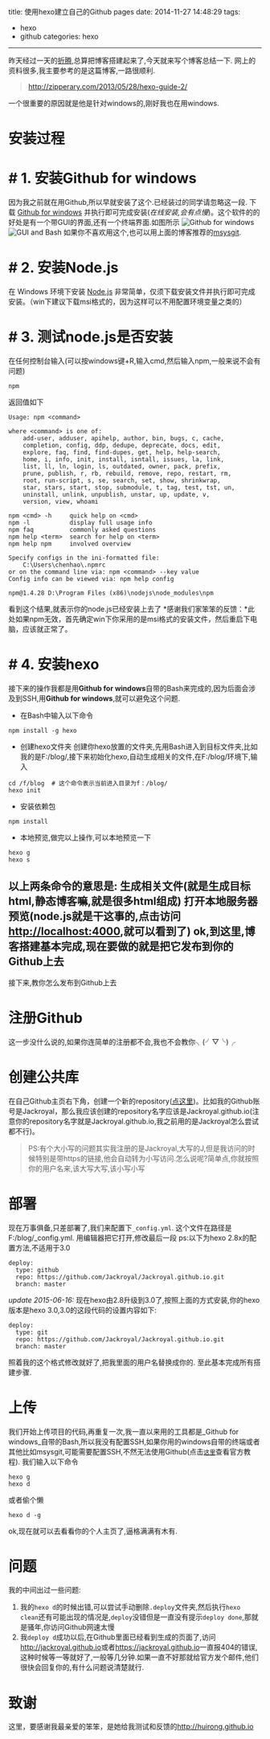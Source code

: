 title: 使用hexo建立自己的Github pages
date: 2014-11-27 14:48:29
tags:
- hexo
- github
categories: hexo
---
昨天经过一天的[折腾](http://jackroyal.github.io/2014/11/26/new-start/ '生命在于折腾'),总算把博客搭建起来了,今天就来写个博客总结一下.
网上的资料很多,我主要参考的是这篇博客,一路很顺利.
>http://zipperary.com/2013/05/28/hexo-guide-2/

一个很重要的原因就是他是针对windows的,刚好我也在用windows.
# 安装过程
# # 1. 安装Github for windows
因为我之前就在用Github,所以早就安装了这个.已经装过的同学请忽略这一段.
下载 [Github for windows](https://windows.github.com/ "Github for windows") 并执行即可完成安装(*在线安装,会有点慢*)。这个软件的的好处是有一个带GUI的界面,还有一个终端界面.如图所示<!-- more -->
![Github for windows](http://ww2.sinaimg.cn/large/692869a3jw1emplp1lz31j204w033mx0.jpg)
![GUI and Bash](http://ww2.sinaimg.cn/large/692869a3gw1empluh6hvej210b0j741r.jpg)
如果你不喜欢用这个,也可以用上面的博客推荐的[msysgit](http://code.google.com/p/msysgit/).

# # 2. 安装Node.js
在 Windows 环境下安装 [Node.js](http://nodejs.org/ "Node.js 官网") 非常简单，仅须下载安装文件并执行即可完成安装。（win下建议下载msi格式的，因为这样可以不用配置环境变量之类的）

# # 3. 测试node.js是否安装
在任何控制台输入(可以按windows键+R,输入cmd,然后输入npm,一般来说不会有问题)
```
npm
```
返回值如下
```
Usage: npm <command>

where <command> is one of:
    add-user, adduser, apihelp, author, bin, bugs, c, cache,
    completion, config, ddp, dedupe, deprecate, docs, edit,
    explore, faq, find, find-dupes, get, help, help-search,
    home, i, info, init, install, isntall, issues, la, link,
    list, ll, ln, login, ls, outdated, owner, pack, prefix,
    prune, publish, r, rb, rebuild, remove, repo, restart, rm,
    root, run-script, s, se, search, set, show, shrinkwrap,
    star, stars, start, stop, submodule, t, tag, test, tst, un,
    uninstall, unlink, unpublish, unstar, up, update, v,
    version, view, whoami

npm <cmd> -h     quick help on <cmd>
npm -l           display full usage info
npm faq          commonly asked questions
npm help <term>  search for help on <term>
npm help npm     involved overview

Specify configs in the ini-formatted file:
    C:\Users\chenhao\.npmrc
or on the command line via: npm <command> --key value
Config info can be viewed via: npm help config

npm@1.4.28 D:\Program Files (x86)\nodejs\node_modules\npm
```
看到这个结果,就表示你的node.js已经安装上去了
*感谢我们家笨笨的反馈：*此处如果npm无效，首先确定win下你采用的是msi格式的安装文件，然后重启下电脑，应该就正常了。
# # 4. 安装hexo
接下来的操作我都是用**Github for windows**自带的Bash来完成的,因为后面会涉及到SSH,用**Github for windows**,就可以避免这个问题.
- 在Bash中输入以下命令
```
npm install -g hexo
```
- 创建hexo文件夹
创建你hexo放置的文件夹,先用Bash进入到目标文件夹,比如我的是F:/blog/,接下来初始化hexo,自动生成相关的文件,在F:/blog/环境下,输入
```
cd /f/blog  # 这个命令表示当前进入目录为f：/blog/
hexo init
```
- 安装依赖包
```
npm install
```
- 本地预览,做完以上操作,可以本地预览一下
```
hexo g
hexo s
```
以上两条命令的意思是:
生成相关文件(就是生成目标html,静态博客嘛,就是很多html组成)
打开本地服务器预览(node.js就是干这事的,点击访问<http://localhost:4000>,就可以看到了)
**ok**,到这里,博客搭建基本完成,现在要做的就是把它发布到你的Github上去
---
接下来,教你怎么发布到Github上去
# 注册Github
这一步没什么说的,如果你连简单的注册都不会,我也不会教你╮(╯▽╰)╭
# 创建公共库
在自己Github主页右下角，创建一个新的repository([点这里](https://github.com/new '点我新建'))。比如我的Github账号是Jackroyal，那么我应该创建的repository名字应该是Jackroyal.github.io(注意你的repository名字就是Jackroyal.github.io,我之前用的是Jackroyal怎么尝试都不行)。
> PS:有个大小写的问题其实我注册的是Jackroyal,大写的J,但是我访问的时候特别是带https的链接,他会自动转为小写访问.怎么说呢?简单点,你就按照你的用户名来,该大写大写,该小写小写

# 部署
现在万事俱备,只差部署了,我们来配置下`_config.yml`.
这个文件在路径是F:/blog/_config.yml.
用编辑器把它打开,修改最后一段
ps:以下为hexo 2.8x的配置方法,不适用于3.0
```
deploy:
  type: github
  repo: https://github.com/Jackroyal/Jackroyal.github.io.git
  branch: master
```

*update 2015-06-16:*
现在hexo由2.8升级到3.0了,按照上面的方式安装,你的hexo版本是hexo 3.0,3.0的这段代码的设置内容如下:
```
deploy:
  type: git
  repo: https://github.com/Jackroyal/Jackroyal.github.io.git
  branch: master
```
照着我的这个格式修改就好了,把我里面的用户名替换成你的.
至此基本完成所有搭建步骤.
# 上传
我们开始上传项目的代码,再重复一次,我一直以来用的工具都是_Github for windows_自带的Bash,所以我没有配置SSH,如果你用的windows自带的终端或者其他比如msysgit,可能需要配置SSH,不然无法使用Github(点击[`这里`](https://help.github.com/articles/generating-ssh-keys/ "https://help.github.com/articles/generating-ssh-keys/")查看官方教程).
我们输入以下命令
```
hexo g
hexo d
```
或者偷个懒
```
hexo d -g
```
ok,现在就可以去看看你的个人主页了,逼格满满有木有.
# 问题
我的中间出过一些问题:
1. 我的`hexo d`的时候出错,可以尝试手动删除`.deploy`文件夹,然后执行`hexo clean`还有可能出现的情况是,`deploy`没错但是一直没有提示`deploy done`,那就是骚年,你访问Github网速太慢
1. 我`deploy d`成功以后,在Github里面已经看到生成的页面了,访问<http://jackroyal.github.io>或者<https://jackroyal.github.io>一直报404的错误,这种时候等一等就好了,一般等几分钟.如果一直不好那就给官方发个邮件,他们很快会回复你的,有什么问题说清楚就行.
# 致谢
这里，要感谢我最亲爱的笨笨，是她给我测试和反馈的<http://huirong.github.io>

